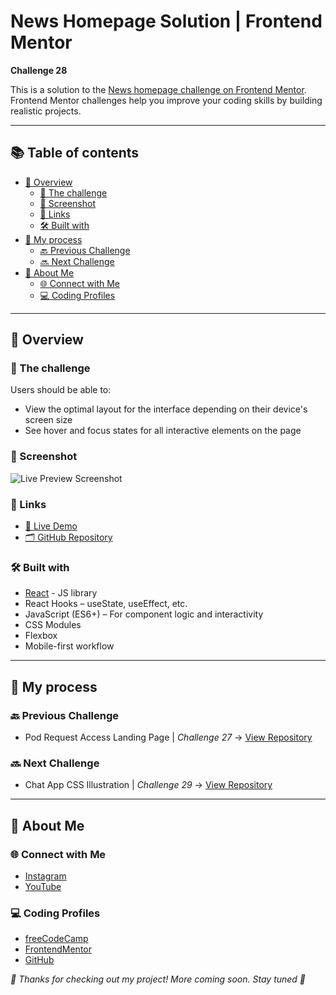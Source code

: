 # News Homepage Solution | Frontend Mentor

**Challenge 28**

This is a solution to the [News homepage challenge on Frontend Mentor](https://www.frontendmentor.io/challenges/news-homepage-H6SWTa1MFl). Frontend Mentor challenges help you improve your coding skills by building realistic projects. 

---

## 📚 Table of contents

- [🔎 Overview](#-overview)
  - [🎯 The challenge](#-the-challenge)
  - [📸 Screenshot](#-screenshot)
  - [🔗 Links](#-links)
  - [🛠️ Built with](#️-built-with)
- [🧠 My process](#-my-process)
  - [🔙 Previous Challenge](#-previous-challenge)
  - [🔜 Next Challenge](#-next-challenge)
- [👤 About Me](#-about-me)
  - [🌐 Connect with Me](#-connect-with-me)
  - [💻 Coding Profiles](#-coding-profiles)

---

## 🔎 Overview

### 🎯 The challenge

Users should be able to:

- View the optimal layout for the interface depending on their device's screen size
- See hover and focus states for all interactive elements on the page

### 📸 Screenshot

![Live Preview Screenshot](./assets/images/screenshot/screenshot.jpg)

### 🔗 Links

  - [🔴 Live Demo](https://dalascript.github.io/news-homepage/)
  - [🗂️ GitHub Repository](https://github.com/DalaScript/news-homepage)

### 🛠️ Built with

  - [React](https://reactjs.org/) - JS library
  - React Hooks – useState, useEffect, etc.
  - JavaScript (ES6+) – For component logic and interactivity
  - CSS Modules
  - Flexbox
  - Mobile-first workflow

---

## 🧠 My process

### 🔙 Previous Challenge

  - Pod Request Access Landing Page | *Challenge 27* → [View Repository](https://github.com/DalaScript/pod-request-access-landing-page)

### 🔜 Next Challenge

  - Chat App CSS Illustration | *Challenge 29* → [View Repository](https://github.com/DalaScript/chat-app-css-illustration)

---

## 👤 About Me

### 🌐 Connect with Me

  - [Instagram](https://www.instagram.com/DalaScript)
  - [YouTube](https://www.youtube.com/@DalaScript)

### 💻 Coding Profiles

  - [freeCodeCamp](https://www.freecodecamp.org/DalaScript)
  - [FrontendMentor](https://www.frontendmentor.io/profile/DalaScript)
  - [GitHub](https://github.com/DalaScript)

*🙌 Thanks for checking out my project! More coming soon. Stay tuned 🚀*
